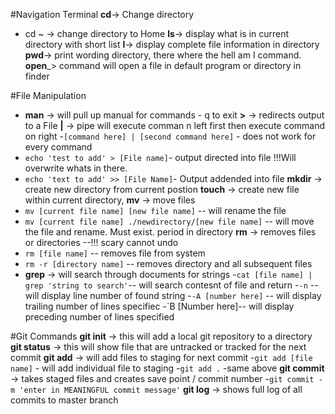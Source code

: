 #Navigation Terminal
**cd**-> Change directory
- cd ~ -> change directory to Home
**ls**-> display what is in current directory with short list
**l**-> display complete file information in directory
**pwd**-> print wording directory, there where the hell am I command. 
**open**_> command will open a file in default program or directory in finder

#File Manipulation
- **man** -> will pull up manual for commands - q to exit
**>** -> redirects output to a File
**|** -> pipe will execute comman n left first then execute command on right
-`[command here] | [second command here]` - does not work for every command
- `echo 'test to add' > [File name]`- output directed into file !!!Will overwrite whats in there. 
- `echo 'text to add' >> [File Name]`- Output addended into file
**mkdir** -> create new directory from current postion
**touch** -> create new file within current directory,
**mv** -> move files 
- `mv [current file name] [new file name]` -- will rename the file
- `mv [current file name] ./newdirectory/[new file name]` -- will move the file and rename. Must exist. period in directory 
**rm** -> removes files or directories --!!! scary cannot undo
- `rm [file name]` -- removes file from system
- `rm -r [directory name]` -- removes directory and all subsequent files
- **grep** -> will search through documents for strings
-`cat [file name] | grep 'string to search'`-- will search contesnt of file and return 
-`-n` -- will display line number of found string
-`-A [number here]` -- will display trailing number of lines specifiec
-`B [Number here]-- will display preceding number of lines specified

#Git Commands
**git init** -> this will add a local git repository to a directory
**git status** -> this will show file that are untracked or tracked for the next commit
**git add** -> will add files to staging for next commit
-`git add [file name]` - will add individual file to staging
-`git add .` -same above
**git commit** -> takes staged files and creates save point / commit number
-`git commit -m 'enter in MEANINGFUL commit message'`
**git log** -> shows full log of all commits to master branch 
